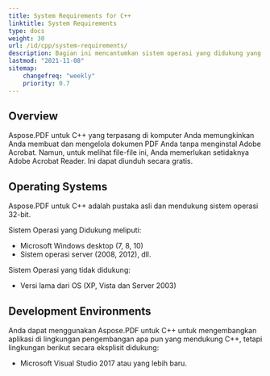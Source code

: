 ```yaml
---
title: System Requirements for C++
linktitle: System Requirements
type: docs
weight: 30
url: /id/cpp/system-requirements/
description: Bagian ini mencantumkan sistem operasi yang didukung yang diperlukan pengembang untuk bekerja dengan Aspose.PDF untuk C++.
lastmod: "2021-11-08"
sitemap:
    changefreq: "weekly"
    priority: 0.7
---
```


## Overview

Aspose.PDF untuk C++ yang terpasang di komputer Anda memungkinkan Anda membuat dan mengelola dokumen PDF Anda tanpa menginstal Adobe Acrobat. Namun, untuk melihat file-file ini, Anda memerlukan setidaknya Adobe Acrobat Reader. Ini dapat diunduh secara gratis.

## Operating Systems

Aspose.PDF untuk C++ adalah pustaka asli dan mendukung sistem operasi 32-bit.

Sistem Operasi yang Didukung meliputi:

- Microsoft Windows desktop (7, 8, 10)
- Sistem operasi server (2008, 2012), dll.

Sistem Operasi yang tidak didukung:

- Versi lama dari OS (XP, Vista dan Server 2003)

## Development Environments

Anda dapat menggunakan Aspose.PDF untuk C++ untuk mengembangkan aplikasi di lingkungan pengembangan apa pun yang mendukung C++, tetapi lingkungan berikut secara eksplisit didukung:

- Microsoft Visual Studio 2017 atau yang lebih baru.
